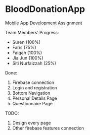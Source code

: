 # BloodDonationApp
Mobile App Development Assignment

Team Members' Progress: 
- Suren (100%)
- Faris (75%)
- Faiqah (100%)
- Jia Jun (100%)
- Siti Nurfaizzah (25%)

Done:
1) Firebase connection
2) Login and registration
3) Bottom Navigation
4) Personal Details Page
5) Questionnaire Page


TODO:
1) Design every page
2) Other firebase features connection
